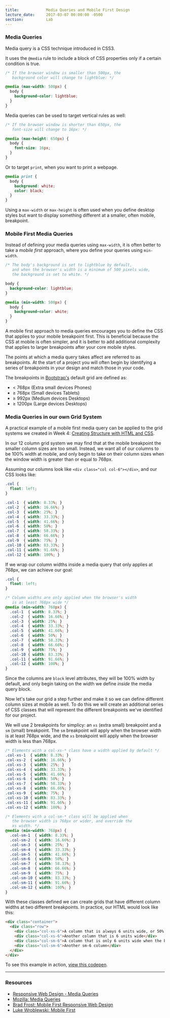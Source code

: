 ```yaml
---
title:            Media Queries and Mobile First Design
lecture_date:     2017-03-07 00:00:00 -0500
section:          Lab
---
```


### Media Queries

Media query is a CSS technique introduced in CSS3.

It uses the `@media` rule to include a block of CSS properties only if a certain condition is true.

```css
/* If the browser window is smaller than 500px, the
   background color will change to lightblue: */

@media (max-width: 500px) {
  body {
    background-color: lightblue;
  }
}
```

Media queries can be used to target vertical rules as well:

```css
/* If the browser window is shorter than 650px, the
   font-size will change to 16px: */

@media (max-height: 650px) {
  body {
    font-size: 16px;
  }
}
```

Or to target `print`, when you want to print a webpage.

```css
@media print {
  body {
    background: white;
    color: black;
  }
}
```

Using a `max-width` or `max-height` is often used when you define desktop styles but want to display something
different at a smaller, often mobile, breakpoint.

### Mobile First Media Queries

Instead of defining your media queries using `max-width`, it is often better to take a _mobile first_ approach,
where you define your queries using `min-width`.

```css
/* The body's background is set to lightblue by default,
   and when the browser's width is a minimum of 500 pixels wide,
   the background is set to white. */

body {
  background-color: lightblue;
}

@media (min-width: 500px) {
  body {
    background-color: white;
  }
}
```

A mobile first approach to media queries encourages you to define the CSS that applies to your mobile breakpoint
first. This is beneficial because the CSS at mobile is often simpler, and it is better to add additional complexity
that applies to larger breakpoints after your core mobile styles.

The points at which a media query takes affect are referred to as breakpoints. At the start of a project
you will often begin by identifying a series of breakpoints in your design and match those in your code.

The breakpoints in [Bootstrap's](http://getbootstrap.com/css/#grid-options) default grid are defined as:

- < 768px (Extra small devices Phones)
- ≥ 768px (Small devices Tablets)
- ≥ 992px (Medium devices Desktops)
- ≥ 1200px (Large devices Desktops)

### Media Queries in our own Grid System

A practical example of a mobile first media query can be applied to the grid systems we created in Week 4: [Creating Structure with HTML and CSS](/lectures/lab/creating-structure-with-html-and-css).

In our 12 column grid system we may find that at the mobile breakpoint the smaller column sizes are too small.
Instead, we want all of our columns to be 100% width at mobile, and only begin to take on their column sizes
when the window width is greater than or equal to 768px.

Assuming our columns look like `<div class="col col-6"></div>`, and our CSS looks like:

```css
.col {
  float: left;
}

.col-1  { width: 8.33%; }
.col-2  { width: 16.66%; }
.col-3  { width: 25%; }
.col-4  { width: 33.33%; }
.col-5  { width: 41.66%; }
.col-6  { width: 50%; }
.col-7  { width: 58.33%; }
.col-8  { width: 66.66%; }
.col-9  { width: 75%; }
.col-10 { width: 83.33%; }
.col-11 { width: 91.66%; }
.col-12 { width: 100%; }
```

If we wrap our column widths inside a media query that only applies at 768px, we can achieve our goal:

```css
.col {
  float: left;
}

/* Column widths are only applied when the browser's width
   is at least 768px wide */
@media (min-width: 768px) {
  .col-1  { width: 8.33%; }
  .col-2  { width: 16.66%; }
  .col-3  { width: 25%; }
  .col-4  { width: 33.33%; }
  .col-5  { width: 41.66%; }
  .col-6  { width: 50%; }
  .col-7  { width: 58.33%; }
  .col-8  { width: 66.66%; }
  .col-9  { width: 75%; }
  .col-10 { width: 83.33%; }
  .col-11 { width: 91.66%; }
  .col-12 { width: 100%; }
}
```

Since the columns are `block` level attributes, they will be 100% width by default, and only begin taking
on the width we define _inside_ the media query block.

Now let's take our grid a step further and make it so we can define different column sizes at mobile as well.
To do this we will create an additional series of CSS classes that will represent the different breakpoints
we've identified for our project.

We will use 2 breakpoints for simplicy: an `xs` (extra small) breakpoint and a `sm` (small) breakpoint. The `sm`
breakpoint will apply when the browser width is at least 768px wide, and the `xs` breakpoint will apply when the
browser width is less than 768px.

```css
/* Elements with a col-xs-* class have a width applied by default */
.col-xs-1  { width: 8.33%; }
.col-xs-2  { width: 16.66%; }
.col-xs-3  { width: 25%; }
.col-xs-4  { width: 33.33%; }
.col-xs-5  { width: 41.66%; }
.col-xs-6  { width: 50%; }
.col-xs-7  { width: 58.33%; }
.col-xs-8  { width: 66.66%; }
.col-xs-9  { width: 75%; }
.col-xs-10 { width: 83.33%; }
.col-xs-11 { width: 91.66%; }
.col-xs-12 { width: 100%; }

/* Elements with a col-sm-* class will be applied when
   the browser width is 768px or wider, and override the
   xs width. */
@media (min-width: 768px) {
  .col-sm-1  { width: 8.33%; }
  .col-sm-2  { width: 16.66%; }
  .col-sm-3  { width: 25%; }
  .col-sm-4  { width: 33.33%; }
  .col-sm-5  { width: 41.66%; }
  .col-sm-6  { width: 50%; }
  .col-sm-7  { width: 58.33%; }
  .col-sm-8  { width: 66.66%; }
  .col-sm-9  { width: 75%; }
  .col-sm-10 { width: 83.33%; }
  .col-sm-11 { width: 91.66%; }
  .col-sm-12 { width: 100%; }
}
```

With these classes defined we can create grids that have different column widths at
two different breakpoints. In practice, our HTML would look like this:

```html
<div class="container">
  <div class="row">
    <div class="col-xs-6">A column that is always 6 units wide, or 50% width</div>
    <div class="col-xs-6">Another column that is 6 units wide</div>
    <div class="col-sm-6">A column that is only 6 units wide when the browser width is at the small breakpoint</div>
    <div class="col-sm-6">Another sm-6 column</div>
  </div>
</div>
```

To see this example in action, [view this codepen](http://codepen.io/dylanfisher/pen/oZYPyz).

---

### Resources

- [Responsive Web Design - Media Queries](https://www.w3schools.com/css/css_rwd_mediaqueries.asp)
- [Mozilla: Media Queries](https://developer.mozilla.org/en-US/docs/Web/CSS/Media_Queries/Using_media_queries)
- [Brad Frost: Mobile First Responsive Web Design](http://bradfrost.com/blog/web/mobile-first-responsive-web-design/)
- [Luke Wroblewski: Mobile First](http://www.lukew.com/presos/preso.asp?26)
